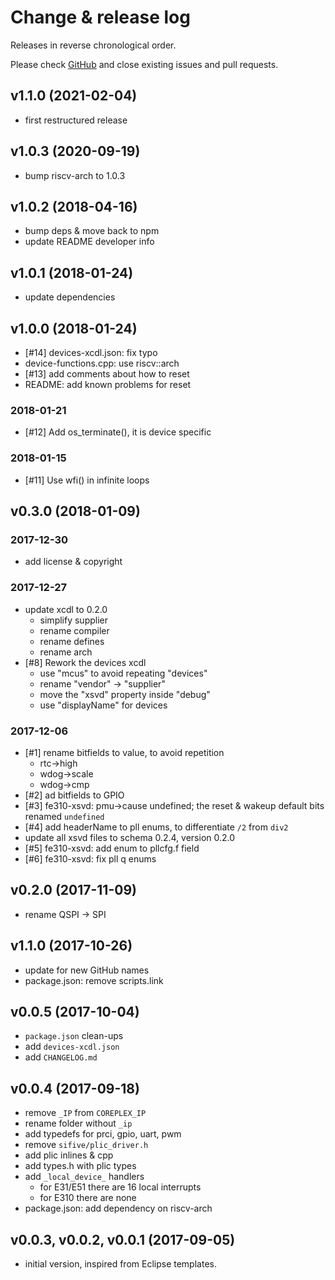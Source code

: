 # Change & release log

Releases in reverse chronological order.

Please check
[GitHub](https://github.com/micro-os-plus/devices-sifive-xpack/issues/)
and close existing issues and pull requests.

## v1.1.0 (2021-02-04)

- first restructured release

## v1.0.3 (2020-09-19)

- bump riscv-arch to 1.0.3

## v1.0.2 (2018-04-16)

- bump deps & move back to npm
- update README developer info

## v1.0.1 (2018-01-24)

- update dependencies

## v1.0.0 (2018-01-24)

- [#14] devices-xcdl.json: fix typo
- device-functions.cpp: use riscv::arch
- [#13] add comments about how to reset
- README: add known problems for reset

### 2018-01-21

- [#12] Add os_terminate(), it is device specific

### 2018-01-15

- [#11] Use wfi() in infinite loops

## v0.3.0 (2018-01-09)

### 2017-12-30

- add license & copyright

### 2017-12-27

- update xcdl to 0.2.0
  - simplify supplier
  - rename compiler
  - rename defines
  - rename arch
- [#8] Rework the devices xcdl
  - use "mcus" to avoid repeating "devices"
  - rename "vendor" -> "supplier"
  - move the "xsvd" property inside "debug"
  - use "displayName" for devices
  
### 2017-12-06

- [#1] rename bitfields to value, to avoid repetition
  - rtc->high
  - wdog->scale
  - wdog->cmp
- [#2] ad bitfields to GPIO
- [#3] fe310-xsvd: pmu->cause undefined; the reset & wakeup default bits renamed `undefined`
- [#4] add headerName to pll enums, to differentiate `/2` from `div2`
- update all xsvd files to schema 0.2.4, version 0.2.0
- [#5] fe310-xsvd: add enum to pllcfg.f field
- [#6] fe310-xsvd: fix pll q enums

## v0.2.0 (2017-11-09)

- rename QSPI -> SPI

## v1.1.0 (2017-10-26)

- update for new GitHub names
- package.json: remove scripts.link

## v0.0.5 (2017-10-04)

- `package.json` clean-ups
- add `devices-xcdl.json`
- add `CHANGELOG.md`

## v0.0.4 (2017-09-18)

- remove `_IP` from `COREPLEX_IP`
- rename folder without `_ip`
- add typedefs for prci, gpio, uart, pwm
- remove `sifive/plic_driver.h`
- add plic inlines & cpp
- add types.h with plic types
- add `_local_device_` handlers
  - for E31/E51 there are 16 local interrupts
  - for E310 there are none
- package.json: add dependency on riscv-arch

## v0.0.3, v0.0.2, v0.0.1 (2017-09-05)

- initial version, inspired from Eclipse templates.



